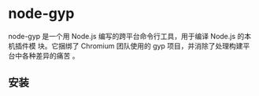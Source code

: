 # node-gyp

node-gyp 是一个用 Node.js 编写的跨平台命令行工具，用于编译 Node.js 的本机插件模
块。它捆绑了 Chromium 团队使用的 gyp 项目，并消除了处理构建平台中各种差异的痛苦
。

## 安装
